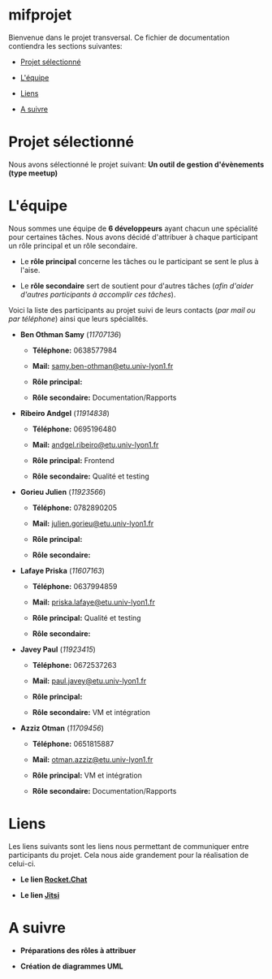 # mifprojet

Bienvenue dans le projet transversal. Ce fichier de documentation contiendra les sections suivantes: 

- [Projet sélectionné](https://forge.univ-lyon1.fr/p1709456/mifprojet#projet-s%C3%A9lectionn%C3%A9)

- [L'équipe](https://forge.univ-lyon1.fr/p1709456/mifprojet#l%C3%A9quipe)

- [Liens](https://forge.univ-lyon1.fr/p1709456/mifprojet#liens)

- [A suivre](https://forge.univ-lyon1.fr/p1709456/mifprojet#a-suivre)




# Projet sélectionné

Nous avons sélectionné le projet suivant: **Un outil de gestion d'évènements (type meetup)**





# L'équipe

Nous sommes une équipe de **6 développeurs** ayant chacun une spécialité pour certaines tâches.
Nous avons décidé d'attribuer à chaque participant un rôle principal et un rôle secondaire.

- Le **rôle principal** concerne les tâches ou le participant se sent le plus à l'aise.

- Le **rôle secondaire** sert de soutient pour d'autres tâches (*afin d'aider d'autres participants à accomplir ces tâches*).

Voici la liste des participants au projet suivi de leurs contacts (*par mail ou par téléphone*) ainsi que leurs spécialités.

- **Ben Othman Samy** (*11707136*)

    - **Téléphone:** 0638577984

    - **Mail:** samy.ben-othman@etu.univ-lyon1.fr

    - **Rôle principal:** 

    - **Rôle secondaire:** Documentation/Rapports

- **Ribeiro Andgel** (*11914838*)

    - **Téléphone:** 0695196480

    - **Mail:** andgel.ribeiro@etu.univ-lyon1.fr

    - **Rôle principal:** Frontend

    - **Rôle secondaire:** Qualité et testing

- **Gorieu Julien** (*11923566*)

    - **Téléphone:** 0782890205

    - **Mail:** julien.gorieu@etu.univ-lyon1.fr

    - **Rôle principal:** 

    - **Rôle secondaire:** 

- **Lafaye Priska** (*11607163*)

    - **Téléphone:** 0637994859

    - **Mail:** priska.lafaye@etu.univ-lyon1.fr

    - **Rôle principal:** Qualité et testing

    - **Rôle secondaire:** 

- **Javey Paul** (*11923415*)

    - **Téléphone:** 0672537263

    - **Mail:** paul.javey@etu.univ-lyon1.fr

    - **Rôle principal:** 

    - **Rôle secondaire:** VM et intégration

- **Azziz Otman** (*11709456*)

    - **Téléphone:** 0651815887

    - **Mail:** otman.azziz@etu.univ-lyon1.fr

    - **Rôle principal:** VM et intégration

    - **Rôle secondaire:** Documentation/Rapports





# Liens

Les liens suivants sont les liens nous permettant de communiquer entre participants du projet. Cela nous aide grandement pour la réalisation de celui-ci.

- **Le lien [Rocket.Chat](https://chat-info.univ-lyon1.fr/group/m1if10-gp07)**

- **Le lien [Jitsi](https://jitsi-info.univ-lyon1.fr/mif10-gp07)**





# A suivre

- **Préparations des rôles à attribuer**

- **Création de diagrammes UML**